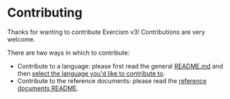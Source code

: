 # Contributing

Thanks for wanting to contribute Exercism v3! Contributions are very welcome.

There are two ways in which to contribute:

- Contribute to a language: please first read the general [README.md][readme] and then [select the language you'd like to contribute to][languages-readme].
- Contribute to the reference documents: please read the [reference documents README][reference-readme].

[readme]: ./README.md
[languages-readme]: ./languages/README.md
[reference-readme]: ./reference/README.md
